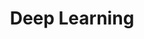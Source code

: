 ---
layout: posts_by_category
categories: deep_learning
title: Deep Learning
permalink: /category/deep_learning
---